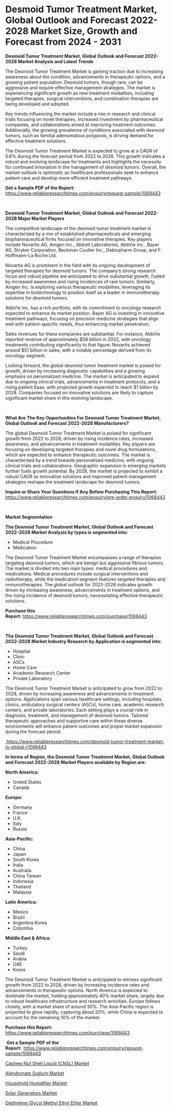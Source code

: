 <p><h1>Desmoid Tumor Treatment Market, Global Outlook and Forecast 2022-2028 Market Size, Growth and Forecast from 2024 - 2031</h1></p><p><strong>Desmoid Tumor Treatment Market, Global Outlook and Forecast 2022-2028 Market Analysis and Latest Trends</strong></p>
<p><p>The Desmoid Tumor Treatment Market is gaining traction due to increasing awareness about the condition, advancements in therapeutic options, and a growing patient population. Desmoid tumors, though rare, can be aggressive and require effective management strategies. The market is experiencing significant growth as new treatment modalities, including targeted therapies, surgical interventions, and combination therapies are being developed and adopted.</p><p>Key trends influencing the market include a rise in research and clinical trials focusing on novel therapies, increased investment by pharmaceutical companies, and collaborations aimed at improving treatment outcomes. Additionally, the growing prevalence of conditions associated with desmoid tumors, such as familial adenomatous polyposis, is driving demand for effective treatment solutions.</p><p>The Desmoid Tumor Treatment Market is expected to grow at a CAGR of 5.6% during the forecast period from 2022 to 2028. This growth indicates a robust and evolving landscape for treatments and highlights the necessity for continued innovation in the management of desmoid tumors. Overall, the market outlook is optimistic as healthcare professionals seek to enhance patient care and develop more efficient treatment pathways.</p></p>
<p><strong>Get a Sample PDF of the Report:&nbsp;</strong> <a href="https://www.reliableresearchtimes.com/enquiry/request-sample/1068443">https://www.reliableresearchtimes.com/enquiry/request-sample/1068443</a></p>
<p>&nbsp;</p>
<p><strong>Desmoid Tumor Treatment Market, Global Outlook and Forecast 2022-2028 Major Market Players</strong></p>
<p><p>The competitive landscape of the desmoid tumor treatment market is characterized by a mix of established pharmaceuticals and emerging biopharmaceutical firms focused on innovative therapies. Key players include Novartis AG, Amgen Inc., Abbott Laboratories, AbbVie Inc., Bayer AG, Stryker Corporation, Beckman Coulter Inc., Debiopharm Group, and F. Hoffmann-La Roche Ltd.</p><p>Novartis AG is prominent in the field with its ongoing development of targeted therapies for desmoid tumors. The company’s strong research focus and robust pipeline are anticipated to drive substantial growth, fueled by increased awareness and rising incidences of rare tumors. Similarly, Amgen Inc. is exploring various therapeutic modalities, leveraging its expertise in biotechnology to position itself as a leader in immunotherapy solutions for desmoid tumors.</p><p>AbbVie Inc. has a rich portfolio, with its commitment to oncology research expected to enhance its market position. Bayer AG is investing in innovative treatment pathways, focusing on precision medicine strategies that align well with patient-specific needs, thus enhancing market penetration.</p><p>Sales revenues for these companies are substantial. For instance, AbbVie reported revenue of approximately $58 billion in 2022, with oncology treatments contributing significantly to that figure. Novartis achieved around $51 billion in sales, with a notable percentage derived from its oncology segment.</p><p>Looking forward, the global desmoid tumor treatment market is poised for growth, driven by increasing diagnostic capabilities and a growing emphasis on personalized medicine. The market is anticipated to expand due to ongoing clinical trials, advancements in treatment protocols, and a rising patient base, with projected growth expected to reach $1 billion by 2028. Companies focused on innovative solutions are likely to capture significant market share in this evolving landscape.</p></p>
<p>&nbsp;</p>
<p><strong>What Are The Key Opportunities For Desmoid Tumor Treatment Market, Global Outlook and Forecast 2022-2028 Manufacturers?</strong></p>
<p><p>The global Desmoid Tumor Treatment Market is poised for significant growth from 2022 to 2028, driven by rising incidence rates, increased awareness, and advancements in treatment modalities. Key players are focusing on developing targeted therapies and novel drug formulations, which are expected to enhance therapeutic outcomes. The market is characterized by a trend towards personalized medicine, with ongoing clinical trials and collaborations. Geographic expansion in emerging markets further fuels growth potential. By 2028, the market is projected to exhibit a robust CAGR as innovative solutions and improved patient management strategies reshape the treatment landscape for desmoid tumors.</p></p>
<p><strong>Inquire or Share Your Questions If Any Before Purchasing This Report:</strong> <a href="https://www.reliableresearchtimes.com/enquiry/pre-order-enquiry/1068443">https://www.reliableresearchtimes.com/enquiry/pre-order-enquiry/1068443</a></p>
<p>&nbsp;</p>
<p><strong>Market Segmentation</strong></p>
<p><strong>The Desmoid Tumor Treatment Market, Global Outlook and Forecast 2022-2028 Market Analysis by types is segmented into:</strong></p>
<p><ul><li>Medical Procedure</li><li>Medication</li></ul></p>
<p><p>The Desmoid Tumor Treatment Market encompasses a range of therapies targeting desmoid tumors, which are benign but aggressive fibrous tumors. The market is divided into two main types: medical procedures and medications. Medical procedures include surgical interventions and radiotherapy, while the medication segment features targeted therapies and immunotherapies. The global outlook for 2022-2028 indicates growth driven by increasing awareness, advancements in treatment options, and the rising incidence of desmoid tumors, necessitating effective therapeutic solutions.</p></p>
<p><strong>Purchase this Report:&nbsp;</strong><a href="https://www.reliableresearchtimes.com/purchase/1068443">https://www.reliableresearchtimes.com/purchase/1068443</a></p>
<p>&nbsp;</p>
<p><strong>The Desmoid Tumor Treatment Market, Global Outlook and Forecast 2022-2028 Market Industry Research by Application is segmented into:</strong></p>
<p><ul><li>Hospital</li><li>Clinic</li><li>ASCs</li><li>Home Care</li><li>Academic Research Center</li><li>Private Laboratory</li></ul></p>
<p><p>The Desmoid Tumor Treatment Market is anticipated to grow from 2022 to 2028, driven by increasing awareness and advancements in treatment options. Applications span various healthcare settings, including hospitals, clinics, ambulatory surgical centers (ASCs), home care, academic research centers, and private laboratories. Each setting plays a crucial role in diagnosis, treatment, and management of desmoid tumors. Tailored therapeutic approaches and supportive care within these diverse environments will enhance patient outcomes and propel market expansion during the forecast period.</p></p>
<p><a href="https://www.reliableresearchtimes.com/desmoid-tumor-treatment-market-in-global-r1068443">&nbsp;https://www.reliableresearchtimes.com/desmoid-tumor-treatment-market-in-global-r1068443</a></p>
<p><strong>In terms of Region, the Desmoid Tumor Treatment Market, Global Outlook and Forecast 2022-2028 Market Players available by Region are:</strong></p>
<p>
    <p> <strong> North America: </strong>
        <ul>
            <li>United States</li>
            <li>Canada</li>
        </ul>
        </p> 
    <p> <strong> Europe: </strong>
        <ul>
            <li>Germany</li>
            <li>France</li>
            <li>U.K.</li>
            <li>Italy</li>
            <li>Russia</li>
        </ul>
        </p> 
    <p> <strong> Asia-Pacific: </strong>
        <ul>
            <li>China</li>
            <li>Japan</li>
            <li>South Korea</li>
            <li>India</li>
            <li>Australia</li>
            <li>China Taiwan</li>
            <li>Indonesia</li>
            <li>Thailand</li>
            <li>Malaysia</li>
        </ul>
        </p> 
    <p> <strong> Latin America: </strong>
        <ul>
            <li>Mexico</li>
            <li>Brazil</li>
            <li>Argentina Korea</li>
            <li>Colombia</li>
        </ul>
        </p> 
    <p> <strong> Middle East & Africa: </strong>
        <ul>
            <li>Turkey</li>
            <li>Saudi</li>
            <li>Arabia</li>
            <li>UAE</li>
            <li>Korea</li>
        </ul>
    </p>
    </p>
<p><p>The Desmoid Tumor Treatment Market is anticipated to witness significant growth from 2022 to 2028, driven by increasing incidence rates and advancements in therapeutic options. North America is expected to dominate the market, holding approximately 40% market share, largely due to robust healthcare infrastructure and research activities. Europe follows closely, with a market share of around 30%. The Asia-Pacific region is projected to grow rapidly, capturing about 20%, while China is expected to account for the remaining 10% of the market.</p></p>
<p><strong>Purchase this Report: </strong><a href="https://www.reliableresearchtimes.com/purchase/1068443">https://www.reliableresearchtimes.com/purchase/1068443</a></p>
<p>&nbsp;<strong>Get a Sample PDF of the Report:&nbsp;&nbsp;</strong><a href="https://www.reliableresearchtimes.com/enquiry/request-sample/1068443">https://www.reliableresearchtimes.com/enquiry/request-sample/1068443</a></p>
<p><strong></strong></p>
<p><p><a href="https://www.linkedin.com/pulse/what-driving-global-cashew-nut-shell-liquid-cnsl-market-dive-trends-yr5oc?trackingId=JFlDIkKmSu6HDLofnaMH5A%3D%3D">Cashew Nut Shell Liquid (CNSL) Market</a></p><p><a href="https://issuu.com/reportprime-2/docs/alendronate-sodium-market-size-2030_01df7532d7829e">Alendronate Sodium Market</a></p><p><a href="https://medium.com/@rodromyiai/this-report-aims-to-deliver-an-in-depth-analysis-of-the-global-household-humidifier-market-4b599a000851">Household Humidifier Market</a></p><p><a href="https://www.linkedin.com/pulse/analyzing-solar-generators-market-dynamics-growth-drivers-pn0se?trackingId=0R5fB65DRti6gG3%2BIFLmSw%3D%3D">Solar Generators Market</a></p><p><a href="https://issuu.com/reportprime-2/docs/diethylene-glycol-methyl-ethyl-ethe_bf8c6c54a20eb8">Diethylene Glycol Methyl Ethyl Ether Market</a></p></p>